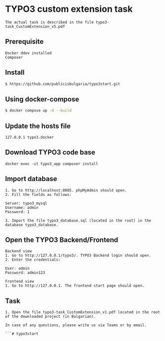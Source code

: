 # TYPO3 custom extension task
```
The actual task is described in the file typo3-task_CustomExtension_v5.pdf

```

## Prerequisite
```
Docker ddev installed
Composer
```

## Install

```bash
$ https://github.com/publicisbulgaria/typo3start.git
```

## Using docker-compose

```bash
$ docker compose up -d --build
```

## Update the hosts file 
``` 
127.0.0.1 typo3.docker
```

## Download TYPO3 code base
``` 
docker exec -it typo3_app composer install
```

## Import database
``` 
1. Go to http://localhost:8085. phpMyAdmin should open.
2. Fill the fields as follows:

Server: typo3_mysql
Username: admin
Password: 1

3. Import the file typo3_database.sql (located in the root) in the database typo3_database.
``` 

## Open the TYPO3 Backend/Frontend
``` 
Backend view
1. Go to http://127.0.0.1/typo3/. TYPO3 Backend login should open.
2. Enter the credentials:

User: admin
Password: admin123

Frontend view
1. Go to http://127.0.0.1. The frontend start page should open.

```
## Task
``` 
1. Open the file typo3-task_CustomExtension_v1.pdf located in the root of the downloaded project (in Bulgarian).

In case of any questions, please write us via Teams or by email.

```# typo3start
